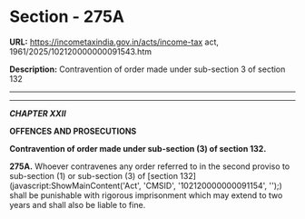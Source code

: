 # Section - 275A

**URL:** https://incometaxindia.gov.in/acts/income-tax act, 1961/2025/102120000000091543.htm

**Description:** Contravention of order made under sub-section 3 of section 132

---

****

**_CHAPTER XXII_**

**OFFENCES AND PROSECUTIONS**

**Contravention of order made under sub-section (3) of section 132.**

**275A.** Whoever contravenes any order referred to in the second proviso to sub-section (1) or sub-section (3) of [section 132](javascript:ShowMainContent\('Act', 'CMSID', '102120000000091154', ''\);) shall be punishable with rigorous imprisonment which may extend to two years and shall also be liable to fine.